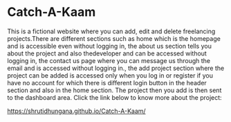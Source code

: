 # Catch-A-Kaam

This is a fictional website where you can add, edit and delete freelancing projects.There are different sections such as home which is the homepage and is accessible even without logging in, the about us section tells you about the project and also thedeveloper and can be accessed without logging in, the contact us page where you can message us through the email and is accessed without logging in., the add project section where the project can be added is accessed only when you log in or register if you have no account for which there is different login button in the header section and
also in the home section. The project then you add is then sent to the dashboard area. Click the link below to know more about the project:

https://shrutidhungana.github.io/Catch-A-Kaam/
